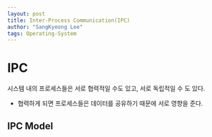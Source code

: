 ```yaml
---
layout: post
title: Inter-Process Communication(IPC)
author: "SangKyeong Lee"
tags: Operating-System
---
```


# IPC
시스템 내의 프로세스들은 서로 협력적일 수도 있고, 서로 독립적일 수 도 있다.
- 협력하게 되면 프로세스들은 데이터를 공유하기 때문에 서로 영향을 준다.

## IPC Model
